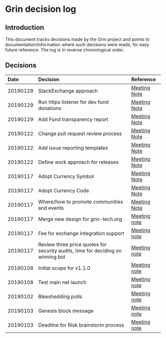 # Grin decision log

## Introduction
This document tracks decisions made by the Grin project and points to documentation/information where such decisions were made, for easy future reference. The log is in reverse chronological order.

## Decisions

| Date | Decision | Reference |
|:---|:---|:---|
|20190129 | StackExchange approach | [Meeting Note](https://github.com/mimblewimble/grin-pm/blob/master/notes/20190129-meeting-governance.md#decision-stackexchange-approach) |
|20190129 | Run https listener for dev fund donations | [Meeting Note](https://github.com/mimblewimble/grin-pm/blob/master/notes/20190129-meeting-governance.md#52-decision-donation-addresses)
|20190129 | Add Fund transparency report | [Meeting Note](https://github.com/mimblewimble/grin-pm/blob/master/notes/20190129-meeting-governance.md#decision-fund-transparency-report)
|20190122| Change pull request review process | [Meeting Note](https://github.com/mimblewimble/grin-pm/blob/master/notes/20190122-meeting-development.md#81-decision-pull-request-reviews) |
|20190122| Add issue reporting templates | [Meeting Note](https://github.com/mimblewimble/grin-pm/blob/master/notes/20190122-meeting-development.md#decision-add-issue-reporting-templates) |
|20190122| Define work approach for releases | [Meeting Note](https://github.com/mimblewimble/grin-pm/blob/master/notes/20190122-meeting-development.md#decision-define-approach-for-releases)
|20190117| Adopt Currency Symbol | [Meeting Note](https://github.com/mimblewimble/grin-pm/blob/master/notes/20190117-meeting-governance.md#102-currency-symbol) |
|20190117| Adopt Currency Code | [Meeting Note](https://github.com/mimblewimble/grin-pm/blob/master/notes/20190117-meeting-governance.md#101-currency-code) |
|20190117| Where/how to promote communities and events | [Meeting Note](https://github.com/mimblewimble/grin-pm/blob/master/notes/20190117-meeting-governance.md#decision-managing-chat-channels) |
|20190117| Merge new design for grin-tech.org | [Meeting note](https://github.com/mimblewimble/grin-pm/blob/master/notes/20190117-meeting-governance.md#decision-update-to-website-design) |
|20190117| Fee for exchange integration support |[Meeting note](https://github.com/mimblewimble/grin-pm/blob/master/notes/20190117-meeting-governance.md#decision-exchange-integration-support-rate) |
|20190117| Review three price quotes for security audits, time for deciding on winning bid | [Meeting note](https://github.com/mimblewimble/grin-pm/blob/master/notes/20190117-meeting-governance.md#decision-how-to-settle-on-auditor) |
20190108 | Initial scope for v1.1.0 | [Meeting note](https://github.com/mimblewimble/grin-pm/blob/master/notes/20190108-meeting-development.md#5-post-mainnet-planning)
20190108 | Test main net launch | [Meeting note](https://github.com/mimblewimble/grin-pm/blob/master/notes/20190108-meeting-development.md#45-mainnet-launch-dry-run)
20190102 | Bikeshedding polls | [Meeting note](https://github.com/mimblewimble/grin-pm/blob/master/notes/20190103-meeting-governance.md#92-bikeshedding)
20190103 | Genesis block message | [Meeting note](https://github.com/mimblewimble/grin-pm/blob/master/notes/20190103-meeting-governance.md#921-genesis-message)
20190103 | Deadline for Risk brainstorm process | [Meeting note](https://github.com/mimblewimble/grin-pm/blob/master/notes/20190103-meeting-governance.md#decision-2)